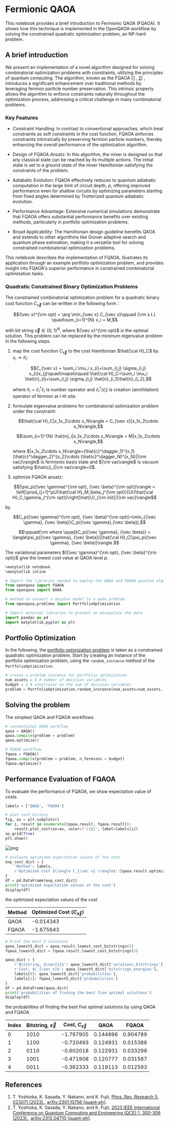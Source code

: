 # Fermionic QAOA

This notebook provides a brief introduction to Fermionic QAOA (FQAOA). 
It shows how this technique is implemented in the OpenQAOA workflow by solving the constrained quadratic optimization problem, an NP-hard problem.

## A brief introduction

We present an implementation of a novel algorithm designed for solving combinatorial optimization problems with constraints, utilizing the principles of quantum computing. The algorithm, known as the FQAOA [[1](https://journals.aps.org/prresearch/pdf/10.1103/PhysRevResearch.5.023071)
, [2](https://arxiv.org/pdf/2312.04710)]
, introduces a significant enhancement over traditional methods by leveraging fermion particle number preservation. This intrinsic property allows the algorithm to enforce constraints naturally throughout the optimization process, addressing a critical challenge in many combinatorial problems.

### Key Features
- Constraint Handling: In contrast to conventional approaches, which treat constraints as soft constraints in the cost function, FQAOA enforces constraints intrinsically by preserving fermion particle numbers, thereby enhancing the overall performance of the optimization algorithm.

- Design of FQAOA Ansatz: In this algorithm,
the mixer is designed so that any classical state can be reached by its multiple actions.
The initial state is set to a ground state of the mixer Hamiltonian satisfying the constraints of the problem.

- Adiabatic Evolution: FQAOA effectively reduces to quantum adiabatic computation in the large limit of circuit depth, $p$, offering improved performance even for shallow circuits by optimizing parameters starting from fixed angles determined by Trotterized quantum adiabatic evolution.

- Performance Advantage: Extensive numerical simulations demonstrate that FQAOA offers substantial performance benefits over existing methods, particularly in portfolio optimization problems.

- Broad Applicability: The Hamiltonian design guideline benefits QAOA and extends to other algorithms like Grover adaptive search and quantum phase estimation, making it a versatile tool for solving constrained combinatorial optimization problems.

This notebook describes the implementation of FQAOA, illustrates its application through an example portfolio optimization problem, and provides insight into FQAOA's superior performance in constrained combinatorial optimization tasks.

### Quadratic Constrained Binary Optimization Problems
The constrained combinatorial optimization problem for a quadratic binary cost function $C_{\vec x}$ can be written in the following form：

$${\vec x}^{\rm opt} = \arg \min_{\vec x} C_{\vec x}\qquad {\rm s.t.} \quad\sum_{i=1}^{N} x_i = M,$$

with bit string ${\vec x}\in \{0,1\}^N$, where ${\vec x}^{\rm opt}$ is the optimal solution.
This problem can be replaced by the minimum eigenvalue problem in the following steps.

1. map the cost function $C_{\vec x}$ to the cost Hamiltonian $\hat{\cal H}_C$ by $x_i\rightarrow \hat{n}_i$:

    $$C_{\vec x} = \sum_i \mu_i x_{i}+\sum_{i,j} \sigma_{i,j} x_{i}x_{j}\quad\mapsto\quad \hat{\cal H}_C=\sum_i \mu_i \hat{n}_{i}+\sum_{i,j} \sigma_{i,j} \hat{n}_{i_1}\hat{n}_{i_2},$$
    
    where $\hat{n}_i = \hat{c}^\dagger_i\hat{c}_i$ is number operator and $\hat{c}_i^\dagger (\hat{c}_i)$ is creation (annihilation) operator of fermion at $i$-th site.

2. formulate eigenvalue problems for combinatorial optimization problem under the constraint:

    $$\hat{\cal H}_C|x_1x_2\cdots x_N\rangle = C_{\vec x}|x_1x_2\cdots x_N\rangle,$$
    
    $$\sum_{i=1}^{N} \hat{n}_i|x_1x_2\cdots x_N\rangle = M|x_1x_2\cdots x_N\rangle,$$
    
    where $|x_1x_2\cdots x_N\rangle=(\hat{c}^\dagger_1)^{x_1}(\hat{c}^\dagger_2)^{x_2}\cdots (\hat{c}^\dagger_N)^{x_N}|{\rm vac}\rangle$ is fermionic basis state and $|\rm vac\rangle$ is vacuum satisfying $\hat{c}_i|\rm vac\rangle=0$.

3. optimize FQAOA ansatz:

$$|\psi_p({\vec \gamma}^{\rm opt}, {\vec \beta}^{\rm opt})\rangle
= \left[\prod_{j=1}^pU(\hat{\cal H}_M,\beta_j^{\rm opt}){U}(\hat{\cal H}_C,\gamma_j^{\rm opt})\right]\hat{U}_{\rm init}|{\rm vac}\rangle$$

by

$$C_p({\vec \gamma}^{\rm opt}, {\vec \beta}^{\rm opt})=\min_{{\vec \gamma}, {\vec \beta}}C_p({\vec \gamma},{\vec \beta}),$$

$$\qquad{\rm where \quad}C_p({\vec \gamma}, {\vec \beta}) = \langle\psi_p({\vec \gamma}, {\vec \beta})|\hat{\cal H}_C|\psi_p({\vec \gamma}, {\vec \beta})\rangle.$$

The variational parameters $({\vec \gamma}^{\rm opt}, {\vec \beta}^{\rm opt})$ give the lowest cost value at QAOA level $p$.

```python
%matplotlib notebook
%matplotlib inline

# Import the libraries needed to employ the QAOA and FQAOA quantum algorithm using OpenQAOA
from openqaoa import FQAOA
from openqaoa import QAOA

# method to covnert a docplex model to a qubo problem
from openqaoa.problems import PortfolioOptimization

# Import external libraries to present an manipulate the data
import pandas as pd
import matplotlib.pyplot as plt
```

## Portfolio Optimization

In the following, the [portfolio optimization problem](https://en.wikipedia.org/wiki/Portfolio_optimization) is taken as a constrained quadratic optimization problem.
Start by creating an instance of the portfolio optimization problem, using the `random_instance` method of the `PortfolioOptimization`.


```python
# create a problem instance for portfolio optimization
num_assets = 4 # number of decision variables
budget = 2 # constraint on the sum of decision variables
problem = PortfolioOptimization.random_instance(num_assets=num_assets, budget=budget).qubo
```

##  Solving the problem

The simplest QAOA and FQAOA workflows.


```python
# conventional QAOA workflow
qaoa = QAOA()
qaoa.compile(problem = problem)
qaoa.optimize()
```


```python
# FQAOA workflow
fqaoa = FQAOA()
fqaoa.compile(problem = problem, n_fermions = budget)
fqaoa.optimize()
```

## Performance Evaluation of FQAOA
To evaluate the performance of FQAOA, we show expectation value of costs. 


```python
labels = ['QAOA', 'FQAOA']

# plot cost history
fig, ax = plt.subplots()
for i, result in enumerate([qaoa.result, fqaoa.result]):
    result.plot_cost(ax=ax, color=f'C{i}', label=labels[i])
ax.grid(True)
plt.show()
```


    
![png](/img/fqaoa_steps.png)
    



```python
# evaluate optimized expectation values of the cost
exp_cost_dict = {
    'Method': labels,
    r'Optimized Cost $\langle C_{\vec x} \rangle$':[qaoa.result.optimized['cost'], fqaoa.result.optimized['cost']]
}
df = pd.DataFrame(exp_cost_dict)
print('optimized expectation values of the cost')
display(df)
```

the optimized expectation values of the cost

| Method | Optimized Cost $\langle C_{\vec x} \rangle$ |
|--------|-----------|
| QAOA   | -0.014343 |
| FQAOA  | -1.675643 |


```python
# Print the best 5 solutions
qaoa_lowest5_dict = qaoa.result.lowest_cost_bitstrings(5)
fqaoa_lowest5_dict = fqaoa.result.lowest_cost_bitstrings(5)

qaoa_dict = {
    r'Bitstring, $\vec{x}$': qaoa_lowest5_dict['solutions_bitstrings'],
    r'Cost, $C_{\vec x}$': qaoa_lowest5_dict['bitstrings_energies'],
    labels[0]: qaoa_lowest5_dict['probabilities'],
    labels[1]: fqaoa_lowest5_dict['probabilities']
}
df = pd.DataFrame(qaoa_dict)
print('probabilities of finding the best five optimal solutions')
display(df)
```

the probabilities of finding the best five optimal solutions by using QAOA and FQAOA

| Index | Bitstring, $\vec{x}$ | Cost, $C_{\vec x}$ | QAOA    | FQAOA   |
|-------|------------------|------------------------------|---------|---------|
| 0     | 1010             | -1.797905                    | 0.144896| 0.904789|
| 1     | 1100             | -0.720493                    | 0.124931| 0.015386|
| 2     | 0110             | -0.602018                    | 0.122931| 0.033298|
| 3     | 1001             | -0.471908                    | 0.120777| 0.031587|
| 4     | 0011             | -0.362333                    | 0.119113| 0.012593|

References
----------
1. T. Yoshioka, K. Sasada, Y. Nakano, and K. Fujii, [Phys. Rev. Research 5, 023071 (2023).](https://journals.aps.org/prresearch/pdf/10.1103/PhysRevResearch.5.023071), [arXiv:2301.10756 [quant-ph]](https://arxiv.org/pdf/2301.10756).
2. T. Yoshioka, K. Sasada, Y. Nakano, and K. Fujii, [2023 IEEE International Conference on Quantum Computing and Engineering (QCE) 1, 300-306 (2023).](https://ieeexplore.ieee.org/document/10313662), [arXiv:2312.04710 [quant-ph]](https://arxiv.org/pdf/2312.04710).
